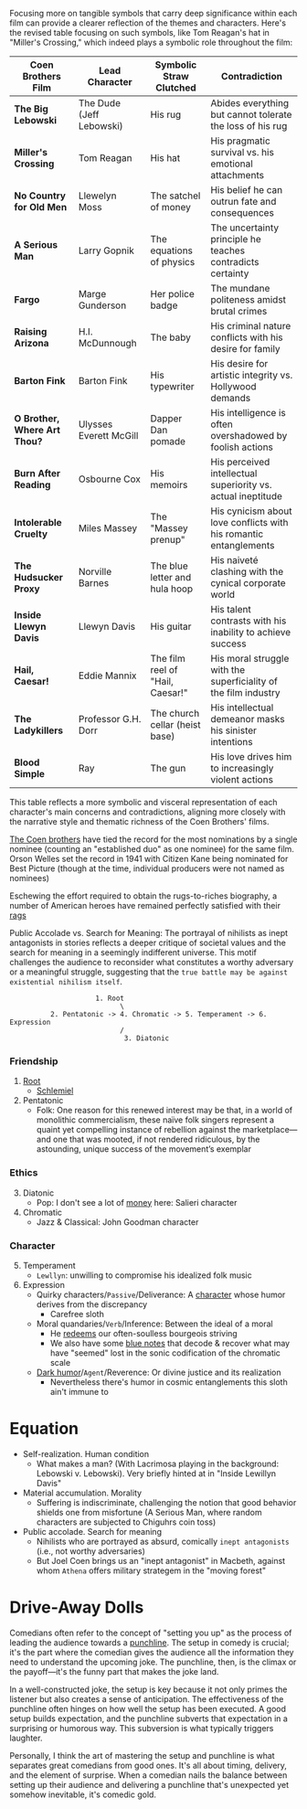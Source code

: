 Focusing more on tangible symbols that carry deep significance within each film can provide a clearer reflection of the themes and characters. Here's the revised table focusing on such symbols, like Tom Reagan's hat in "Miller's Crossing," which indeed plays a symbolic role throughout the film:

| Coen Brothers Film            | Lead Character        | Symbolic Straw Clutched                                    | Contradiction                                             |
|-------------------------------|-----------------------|------------------------------------------------------------|-----------------------------------------------------------|
| **The Big Lebowski**          | The Dude (Jeff Lebowski) | His rug                                                     | Abides everything but cannot tolerate the loss of his rug |
| **Miller's Crossing**         | Tom Reagan            | His hat                                                     | His pragmatic survival vs. his emotional attachments      |
| **No Country for Old Men**    | Llewelyn Moss         | The satchel of money                                        | His belief he can outrun fate and consequences           |
| **A Serious Man**             | Larry Gopnik          | The equations of physics                                    | The uncertainty principle he teaches contradicts certainty|
| **Fargo**                     | Marge Gunderson       | Her police badge                                            | The mundane politeness amidst brutal crimes               |
| **Raising Arizona**           | H.I. McDunnough       | The baby                                                    | His criminal nature conflicts with his desire for family  |
| **Barton Fink**               | Barton Fink           | His typewriter                                              | His desire for artistic integrity vs. Hollywood demands   |
| **O Brother, Where Art Thou?**| Ulysses Everett McGill | Dapper Dan pomade                                           | His intelligence is often overshadowed by foolish actions |
| **Burn After Reading**        | Osbourne Cox          | His memoirs                                                 | His perceived intellectual superiority vs. actual ineptitude |
| **Intolerable Cruelty**       | Miles Massey          | The "Massey prenup"                                         | His cynicism about love conflicts with his romantic entanglements |
| **The Hudsucker Proxy**       | Norville Barnes       | The blue letter and hula hoop                               | His naiveté clashing with the cynical corporate world     |
| **Inside Llewyn Davis**       | Llewyn Davis          | His guitar                                                  | His talent contrasts with his inability to achieve success|
| **Hail, Caesar!**             | Eddie Mannix          | The film reel of "Hail, Caesar!"                            | His moral struggle with the superficiality of the film industry |
| **The Ladykillers**           | Professor G.H. Dorr   | The church cellar (heist base)                              | His intellectual demeanor masks his sinister intentions   |
| **Blood Simple**              | Ray                  | The gun                                                     | His love drives him to increasingly violent actions       |

This table reflects a more symbolic and visceral representation of each character's main concerns and contradictions, aligning more closely with the narrative style and thematic richness of the Coen Brothers' films.

[The Coen brothers](https://en.wikipedia.org/wiki/Coen_brothers#Directing_distinctions) have tied the record for the most nominations by a single nominee (counting an "established duo" as one nominee) for the same film. Orson Welles set the record in 1941 with Citizen Kane being nominated for Best Picture (though at the time, individual producers were not named as nominees)

Eschewing the effort required to obtain the rugs-to-riches biography, a number of American heroes have remained perfectly satisfied with their [rags](https://muse.jhu.edu/pub/3/edited_volume/chapter/1483155)

Public Accolade vs. Search for Meaning: The portrayal of nihilists as inept antagonists in stories reflects a deeper critique of societal values and the search for meaning in a seemingly indifferent universe. This motif challenges the audience to reconsider what constitutes a worthy adversary or a meaningful struggle, suggesting that the `true battle may be against existential nihilism itself`.

                         1. Root
                               \
              2. Pentatonic -> 4. Chromatic -> 5. Temperament -> 6. Expression
                               /
                                3. Diatonic

### Friendship
1. [Root](https://www.proquest.com/docview/1519976792?sourcetype=Scholarly%20Journals)
   - [Schlemiel](https://archive.org/details/schlemielasmoder00ruth/page/n1/mode/2up)
2. Pentatonic
   - Folk: One reason for this renewed interest may be that, in a world of monolithic commercialism, these naïve folk singers represent a quaint yet compelling instance of rebellion against the marketplace—and one that was mooted, if not rendered ridiculous, by the astounding, unique success of the movement’s exemplar
### Ethics
3. Diatonic
   - Pop: I don't see a lot of [money](https://en.wikipedia.org/wiki/Inside_Llewyn_Davis) here: Salieri character 
4. Chromatic
   - Jazz & Classical: John Goodman character
### Character
5. Temperament
   - `Lewllyn`: unwilling to compromise his idealized folk music
6. Expression
   - Quirky characters/`Passive`/Deliverance: A [character](https://profiles.stanford.edu/eitan-kensky) whose humor derives from the discrepancy
      - Carefree sloth
   - Moral quandaries/`Verb`/Inference: Between the ideal of a moral
      - He [redeems](https://muse.jhu.edu/pub/3/edited_volume/chapter/1483155) our often-soulless bourgeois striving
      - We also have some [blue notes](https://www.moviemaker.com/drive-away-dolls-ethan-coen-tricia-cooke/) that decode & recover what may have "seemed" lost in the sonic codification of the chromatic scale
   - [Dark humor](https://www.thefilmdoctor.international/2010/02/what-can-such-sign-mean-schlemiel-and.html)/`Agent`/Reverence: Or divine justice and its realization
      - Nevertheless there's humor in cosmic entanglements this sloth ain't immune to 
 
# Equation
- Self-realization. Human condition
   - What makes a man? (With Lacrimosa playing in the background: Lebowski v. Lebowski). Very briefly hinted at in "Inside Lewillyn Davis"
- Material accumulation. Morality
   - Suffering is indiscriminate, challenging the notion that good behavior shields one from misfortune (A Serious Man, where random characters are subjected to Chiguhrs coin toss)
- Public accolade. Search for meaning
   - Nihilists who are portrayed as absurd, comically `inept antagonists` (i.e., not worthy adversaries)
   - But Joel Coen brings us an "inept antagonist" in Macbeth, against whom `Athena` offers military strategem in the "moving forest"

# Drive-Away Dolls

Comedians often refer to the concept of "setting you up" as the process of leading the audience towards a [punchline](https://www.youtube.com/watch?v=eYK7CxcaZw4). The setup in comedy is crucial; it's the part where the comedian gives the audience all the information they need to understand the upcoming joke. The punchline, then, is the climax or the payoff—it's the funny part that makes the joke land. 

In a well-constructed joke, the setup is key because it not only primes the listener but also creates a sense of anticipation. The effectiveness of the punchline often hinges on how well the setup has been executed. A good setup builds expectation, and the punchline subverts that expectation in a surprising or humorous way. This subversion is what typically triggers laughter. 

Personally, I think the art of mastering the setup and punchline is what separates great comedians from good ones. It's all about timing, delivery, and the element of surprise. When a comedian nails the balance between setting up their audience and delivering a punchline that's unexpected yet somehow inevitable, it's comedic gold.
